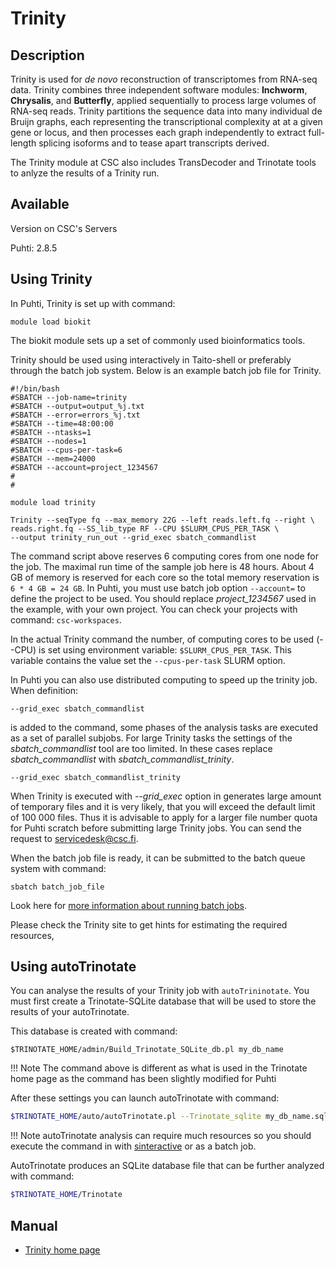# Trinity

## Description

Trinity is used for _de novo_ reconstruction of transcriptomes from RNA-seq data. Trinity combines three 
independent software modules: **Inchworm**, **Chrysalis**, and **Butterfly**, applied sequentially to process 
large volumes of RNA-seq reads. Trinity partitions the sequence data into many individual de Bruijn graphs, each 
representing the transcriptional complexity at at a given gene or locus, and then processes each graph independently 
to extract full-length splicing isoforms and to tease apart transcripts derived.

The Trinity module at CSC also includes TransDecoder and Trinotate tools to anlyze the results of a Trinity run.

## Available
Version on CSC's Servers

Puhti: 2.8.5


## Using Trinity 


In Puhti, Trinity is set up with command:
```text
module load biokit
```
The biokit module sets up a set of commonly used bioinformatics tools.

Trinity should be used using interactively in Taito-shell or preferably through the batch job system. Below is an example batch job file for Trinity.
```text
#!/bin/bash 
#SBATCH --job-name=trinity
#SBATCH --output=output_%j.txt
#SBATCH --error=errors_%j.txt
#SBATCH --time=48:00:00
#SBATCH --ntasks=1
#SBATCH --nodes=1  
#SBATCH --cpus-per-task=6
#SBATCH --mem=24000
#SBATCH --account=project_1234567
#
#

module load trinity

Trinity --seqType fq --max_memory 22G --left reads.left.fq --right \
reads.right.fq --SS_lib_type RF --CPU $SLURM_CPUS_PER_TASK \
--output trinity_run_out --grid_exec sbatch_commandlist
```
The command script above reserves 6 computing cores from one node for the job. The maximal run time of the sample job here is 48 hours. 
About 4 GB of memory is reserved for each core so the total memory reservation is `6 * 4 GB = 24 GB`. In Puhti, you must use batch job option
`--account=` to define the project to be used. You should replace _project_1234567_ used in the example,  with your own project. You can check your 
projects with command: `csc-workspaces`.

In the actual Trinity command the number, of computing cores to be used (--CPU) is set using environment variable: `$SLURM_CPUS_PER_TASK`. 
This variable contains the value set the `--cpus-per-task` SLURM option.

In Puhti you can also use distributed computing to speed up the trinity job. When definition:
```text
--grid_exec sbatch_commandlist
```
is added to the command, some phases of the analysis tasks are executed as a set of parallel subjobs. 
For large Trinity tasks the settings of the _sbatch_commandlist_ tool are too limited. In these cases 
replace _sbatch_commandlist_ with _sbatch_commandlist_trinity_.
```text
--grid_exec sbatch_commandlist_trinity
```
When Trinity is executed with _--grid_exec_ option in generates large amount of temporary files and it 
is very likely, that you will exceed the default limit of 100 000 files. Thus it is advisable to apply for 
a larger file number quota for Puhti scratch before submitting large Trinity jobs. You can send the request
to servicedesk@csc.fi.


When the batch job file is ready, it can be submitted to the batch queue system with command:
```text
sbatch batch_job_file
```
Look here for [more information about running batch jobs](../computing/running/getting-started.md).

Please check the Trinity site to get hints for estimating the required resources,

## Using autoTrinotate

You can analyse the results of your Trinity job with `autoTrininotate`.
You must first create a Trinotate-SQLite database that will be used to store the results of your autoTrinotate.  

This database is created with command:
```
$TRINOTATE_HOME/admin/Build_Trinotate_SQLite_db.pl my_db_name
```
!!! Note 
    The command above is different as what is used in 
    the Trinotate home page as the command has been slightly modified for Puhti

After these settings you can launch autoTrinotate with command:

```bash
$TRINOTATE_HOME/auto/autoTrinotate.pl --Trinotate_sqlite my_db_name.sqlite --transcripts transcripts.fasta --gene_to_trans_map gene_to_trans_map --conf $TRINOTATE_HOME/auto/conf.txt --CPU 4
```
!!! Note
    autoTrinotate analysis can require much resources so you should execute the command in
    with [sinteractive](../computing/running/interactive-usage.md) or as a batch job.

AutoTrinotate produces an SQLite database file that can be further analyzed with command:

```bash
$TRINOTATE_HOME/Trinotate
```
## Manual

-    [Trinity home page](https://github.com/trinityrnaseq/trinityrnaseq/wiki)



 

 
